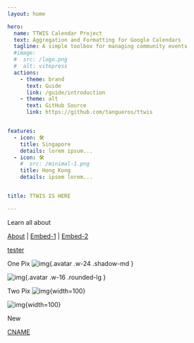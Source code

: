 ```yaml
---
layout: home

hero:
  name: TTWIS Calendar Project
  text: Aggregation and Formatting for Google Calendars
  tagline: A simple toolbox for managing community events
  #image:
  #  src: /logo.png
  #  alt: vitepress
  actions:
    - theme: brand
      text: Guide
      link: /guide/introduction
    - theme: alt
      text: GitHub Source
      link: https://github.com/tangueros/ttwis


features:
  - icon: 🛠️
    title: Singapore
    details: lorem ipsum...
  - icon: 🛠️
    #  src: /minimal-1.png
    title: Hong Kong
    details: ipsem lorem...


title: TTWIS IS HERE

---
```

<div class="VPFeatures VPHomeFeatures">
<div class="container">

Learn all about

[About](/about)
|
[Embed-1](/embed/)
|
[Embed-2](/embed/index.html)

[tester](/tester/)

One Pix
![img](/pix/p.jpg){.avatar .w-24 .shadow-md }


![img](/pres/p1.jpg){.avatar .w-16 .rounded-lg }

Two Pix
![img](/pix/q.jpg){width=100}

![img](/pres/q1.jpg){width=100}


New

<!--![img](pathname:///minimal-1.jpg){width=100}-->


[CNAME](pathname:///CNAME)


</div></div>
